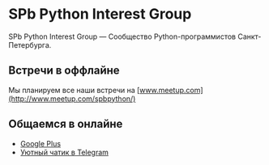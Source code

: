# SPb Python Interest Group

SPb Python Interest Group — Сообщество Python-программистов Санкт-Петербурга.

## Встречи в оффлайне

Мы планируем все наши встречи на [www.meetup.com](http://www.meetup.com/spbpython/)

## Общаемся в онлайне
 
- [Google Plus](https://plus.google.com/communities/107328406287050920928)
- [Уютный чатик в Telegram](https://telegram.me/spbpython)

